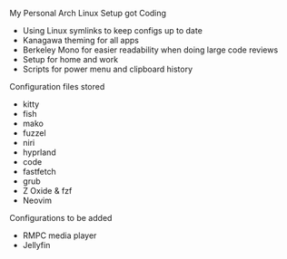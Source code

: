 My Personal Arch Linux Setup got Coding

- Using Linux symlinks to keep configs up to date
- Kanagawa theming for all apps
- Berkeley Mono for easier readability when doing large code reviews
- Setup for home and work
- Scripts for power menu and clipboard history

Configuration files stored

- kitty
- fish
- mako
- fuzzel
- niri
- hyprland
- code
- fastfetch
- grub
- Z Oxide & fzf
- Neovim

Configurations to be added

- RMPC media player
- Jellyfin
